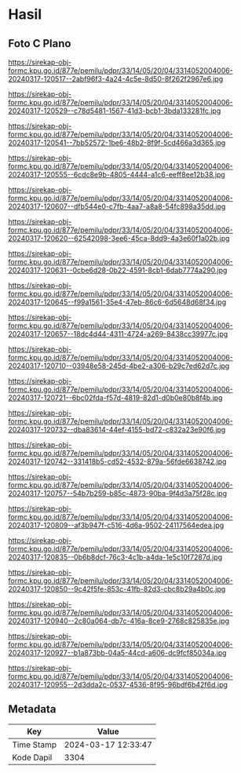 # Hasil

## Foto C Plano

https://sirekap-obj-formc.kpu.go.id/877e/pemilu/pdpr/33/14/05/20/04/3314052004006-20240317-120517--2abf96f3-4a24-4c5e-8d50-8f262f2967e6.jpg

https://sirekap-obj-formc.kpu.go.id/877e/pemilu/pdpr/33/14/05/20/04/3314052004006-20240317-120529--c78d5481-1567-41d3-bcb1-3bda133281fc.jpg

https://sirekap-obj-formc.kpu.go.id/877e/pemilu/pdpr/33/14/05/20/04/3314052004006-20240317-120541--7bb52572-1be6-48b2-8f9f-5cd466a3d365.jpg

https://sirekap-obj-formc.kpu.go.id/877e/pemilu/pdpr/33/14/05/20/04/3314052004006-20240317-120555--6cdc8e9b-4805-4444-a1c6-eeff8ee12b38.jpg

https://sirekap-obj-formc.kpu.go.id/877e/pemilu/pdpr/33/14/05/20/04/3314052004006-20240317-120607--dfb544e0-c7fb-4aa7-a8a8-54fc898a35dd.jpg

https://sirekap-obj-formc.kpu.go.id/877e/pemilu/pdpr/33/14/05/20/04/3314052004006-20240317-120620--62542098-3ee6-45ca-8dd9-4a3e60f1a02b.jpg

https://sirekap-obj-formc.kpu.go.id/877e/pemilu/pdpr/33/14/05/20/04/3314052004006-20240317-120631--0cbe6d28-0b22-4591-8cb1-6dab7774a290.jpg

https://sirekap-obj-formc.kpu.go.id/877e/pemilu/pdpr/33/14/05/20/04/3314052004006-20240317-120645--f99a1561-35e4-47eb-86c6-6d5648d68f34.jpg

https://sirekap-obj-formc.kpu.go.id/877e/pemilu/pdpr/33/14/05/20/04/3314052004006-20240317-120657--18dc4d44-4311-4724-a269-8438cc39977c.jpg

https://sirekap-obj-formc.kpu.go.id/877e/pemilu/pdpr/33/14/05/20/04/3314052004006-20240317-120710--03948e58-245d-4be2-a306-b29c7ed62d7c.jpg

https://sirekap-obj-formc.kpu.go.id/877e/pemilu/pdpr/33/14/05/20/04/3314052004006-20240317-120721--6bc02fda-f57d-4819-82d1-d0b0e80b8f4b.jpg

https://sirekap-obj-formc.kpu.go.id/877e/pemilu/pdpr/33/14/05/20/04/3314052004006-20240317-120732--dba83614-44ef-4155-bd72-c832a23e90f6.jpg

https://sirekap-obj-formc.kpu.go.id/877e/pemilu/pdpr/33/14/05/20/04/3314052004006-20240317-120742--331418b5-cd52-4532-879a-56fde6638742.jpg

https://sirekap-obj-formc.kpu.go.id/877e/pemilu/pdpr/33/14/05/20/04/3314052004006-20240317-120757--54b7b259-b85c-4873-90ba-9f4d3a75f28c.jpg

https://sirekap-obj-formc.kpu.go.id/877e/pemilu/pdpr/33/14/05/20/04/3314052004006-20240317-120809--af3b947f-c516-4d6a-9502-24117564edea.jpg

https://sirekap-obj-formc.kpu.go.id/877e/pemilu/pdpr/33/14/05/20/04/3314052004006-20240317-120835--0b6b8dcf-76c3-4c1b-a4da-1e5c10f7287d.jpg

https://sirekap-obj-formc.kpu.go.id/877e/pemilu/pdpr/33/14/05/20/04/3314052004006-20240317-120850--9c42f5fe-853c-41fb-82d3-cbc8b29a4b0c.jpg

https://sirekap-obj-formc.kpu.go.id/877e/pemilu/pdpr/33/14/05/20/04/3314052004006-20240317-120940--2c80a064-db7c-416a-8ce9-2768c825835e.jpg

https://sirekap-obj-formc.kpu.go.id/877e/pemilu/pdpr/33/14/05/20/04/3314052004006-20240317-120927--b1a873bb-04a5-44cd-a606-dc9fcf85034a.jpg

https://sirekap-obj-formc.kpu.go.id/877e/pemilu/pdpr/33/14/05/20/04/3314052004006-20240317-120955--2d3dda2c-0537-4536-8f95-96bdf6b42f6d.jpg


## Metadata

| Key        | Value               |
| ---------- | ------------------- |
| Time Stamp | 2024-03-17 12:33:47 |
| Kode Dapil | 3304                |



